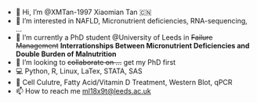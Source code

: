 - 👋 Hi, I’m @XMTan-1997 Xiaomian Tan 🇨🇳
- 👀 I’m interested in NAFLD, Micronutrient deficiencies, RNA-sequencing, ...
- 🌱 I’m currently a PhD student @University of Leeds in ~~Failure Management~~ **Interrationships Between Micronutrient Deficiencies and Double Burden of Malnutrition** 
- 💞️ I’m looking to ~~collaborate on ...~~ get my PhD first 
- 💻 Python, R, Linux, LaTex, STATA, SAS
- 🥼 Cell Culutre, Fatty Acid/Vitamin D Treatment, Western Blot, qPCR
- 📫 How to reach me ml18x9t@leeds.ac.uk
<!---
XMTan-1997/XMTan-1997 is a ✨ special ✨ repository because its `README.md` (this file) appears on your GitHub profile.
You can click the Preview link to take a look at your changes.
--->
